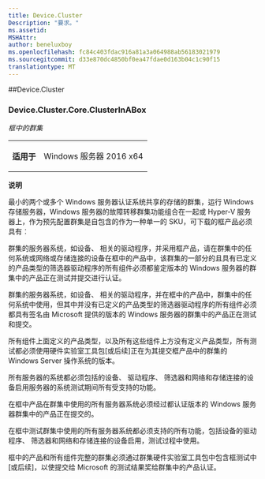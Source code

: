 ```yaml
---
title: Device.Cluster
Description: "要求。"
ms.assetid: 
MSHAttr: 
author: beneluxboy
ms.openlocfilehash: fc84c403fdac916a81a3a064988ab56183021979
ms.sourcegitcommit: d33e870dc4850bf0ea47fdae0d163b04c1c90f15
translationtype: MT
---
```

<!--
# Device.Cluster

 - [Device.Cluster](#device.cluster)
-->

<a name="device.cluster"></a>
##Device.Cluster

### <a name="deviceclustercoreclusterinabox"></a>Device.Cluster.Core.ClusterInABox

*框中的群集*

<table>
<tr>
<th>适用于</th>
<td>
<p>Windows 服务器 2016 x64</p>
</td></tr></table>

**说明**

最小的两个或多个 Windows 服务器认证系统共享的存储的群集，运行 Windows 存储服务器，Windows 服务器的故障转移群集功能组合在一起或 Hyper-V 服务器上，作为预先配置群集是自包含的作为一种单一的 SKU，可下载的框产品必须具有︰

群集的服务器系统，如设备、 相关的驱动程序，并采用框产品，请在群集中的任何系统或网络或存储连接的设备在框中的产品中，该群集的一部分的且具有已定义的产品类型的筛选器驱动程序的所有组件必须都鉴定版本的 Windows 服务器的群集中的产品正在测试并提交进行认证。

群集的服务器系统，如设备、 相关的驱动程序，并在框中的产品中，群集中的任何系统中使用，但其中并没有已定义的产品类型的筛选器驱动程序的所有组件必须都具有签名由 Microsoft 提供的版本的 Windows 服务器的群集中的产品正在测试和提交。

所有组件上面定义的产品类型，以及所有这些组件上方没有定义产品类型，所有测试都必须使用硬件实验室工具包\[或后续\]正在为其提交框产品中的群集的 Windows Server 操作系统的版本。

所有服务器的系统都必须包括的设备、 驱动程序、 筛选器和网络和存储连接的设备启用服务器的系统测试期间所有受支持的功能。

在框中产品在群集中使用的所有服务器系统必须经过都认证版本的 Windows 服务器群集中的产品正在提交的。

在框中测试群集中使用的所有服务器系统都必须支持的所有功能，包括设备的驱动程序、 筛选器和网络和存储连接的设备启用，测试过程中使用。

框中的产品和所有组件完整的群集必须通过群集硬件实验室工具包中包含框测试中\[或后续\]，以使提交给 Microsoft 的测试结果奖给群集中的产品认证。

